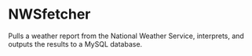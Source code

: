 # NWSfetcher
Pulls a weather report from the National Weather Service, interprets, and outputs the results to a MySQL database.

